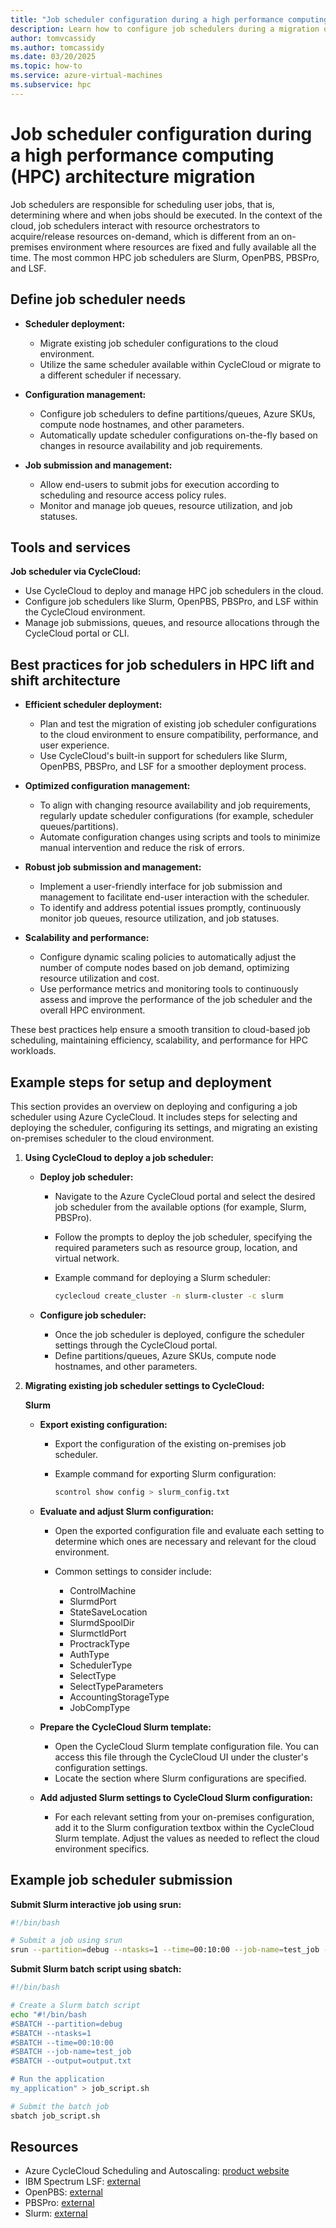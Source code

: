 ```yaml
---
title: "Job scheduler configuration during a high performance computing (HPC) architecture migration"
description: Learn how to configure job schedulers during a migration of high performance computing architecture.
author: tomvcassidy
ms.author: tomcassidy
ms.date: 03/20/2025
ms.topic: how-to
ms.service: azure-virtual-machines
ms.subservice: hpc
---
```


# Job scheduler configuration during a high performance computing (HPC) architecture migration

Job schedulers are responsible for scheduling user jobs, that is, determining where and when jobs should be executed. In the context of the cloud, job schedulers interact with resource orchestrators to acquire/release resources on-demand, which is different from an on-premises environment where resources are fixed and fully available all the time. The most common HPC job schedulers are Slurm, OpenPBS, PBSPro, and LSF.

## Define job scheduler needs

* **Scheduler deployment:**
   - Migrate existing job scheduler configurations to the cloud environment.
   - Utilize the same scheduler available within CycleCloud or migrate to a different scheduler if necessary.

* **Configuration management:**
   - Configure job schedulers to define partitions/queues, Azure SKUs, compute node hostnames, and other parameters.
   - Automatically update scheduler configurations on-the-fly based on changes in resource availability and job requirements.

* **Job submission and management:**
   - Allow end-users to submit jobs for execution according to scheduling and resource access policy rules.
   - Monitor and manage job queues, resource utilization, and job statuses.

## Tools and services

**Job scheduler via CycleCloud:**
  - Use CycleCloud to deploy and manage HPC job schedulers in the cloud.
  - Configure job schedulers like Slurm, OpenPBS, PBSPro, and LSF within the CycleCloud environment.
  - Manage job submissions, queues, and resource allocations through the CycleCloud portal or CLI.

## Best practices for job schedulers in HPC lift and shift architecture

* **Efficient scheduler deployment:**
   - Plan and test the migration of existing job scheduler configurations to the cloud environment to ensure compatibility, performance, and user experience.
   - Use CycleCloud's built-in support for schedulers like Slurm, OpenPBS, PBSPro, and LSF for a smoother deployment process.

* **Optimized configuration management:**
   - To align with changing resource availability and job requirements, regularly update scheduler configurations (for example, scheduler queues/partitions).
   - Automate configuration changes using scripts and tools to minimize manual intervention and reduce the risk of errors.

* **Robust job submission and management:**
   - Implement a user-friendly interface for job submission and management to facilitate end-user interaction with the scheduler.
   - To identify and address potential issues promptly, continuously monitor job queues, resource utilization, and job statuses.

* **Scalability and performance:**
   - Configure dynamic scaling policies to automatically adjust the number of compute nodes based on job demand, optimizing resource utilization and cost.
   - Use performance metrics and monitoring tools to continuously assess and improve the performance of the job scheduler and the overall HPC environment.

These best practices help ensure a smooth transition to cloud-based job scheduling, maintaining efficiency, scalability, and performance for HPC workloads.

## Example steps for setup and deployment

This section provides an overview on deploying and configuring a job scheduler using Azure CycleCloud. It includes steps for selecting and deploying the scheduler, configuring its settings, and migrating an existing on-premises scheduler to the cloud environment.

1. **Using CycleCloud to deploy a job scheduler:**

   - **Deploy job scheduler:**
     - Navigate to the Azure CycleCloud portal and select the desired job scheduler from the available options (for example, Slurm, PBSPro).
     - Follow the prompts to deploy the job scheduler, specifying the required parameters such as resource group, location, and virtual network.
     - Example command for deploying a Slurm scheduler:

       ```bash
       cyclecloud create_cluster -n slurm-cluster -c slurm
       ```

   - **Configure job scheduler:**
     - Once the job scheduler is deployed, configure the scheduler settings through the CycleCloud portal.
     - Define partitions/queues, Azure SKUs, compute node hostnames, and other parameters.

2. **Migrating existing job scheduler settings to CycleCloud:**

      **Slurm**
   - **Export existing configuration:**
     - Export the configuration of the existing on-premises job scheduler.
     - Example command for exporting Slurm configuration:

       ```bash
       scontrol show config > slurm_config.txt
       ```

   - **Evaluate and adjust Slurm configuration:**

      - Open the exported configuration file and evaluate each setting to determine which ones are necessary and relevant for the cloud environment.

      - Common settings to consider include:

        - ControlMachine
        - SlurmdPort
        - StateSaveLocation
        - SlurmdSpoolDir
        - SlurmctldPort
        - ProctrackType
        - AuthType
        - SchedulerType
        - SelectType
        - SelectTypeParameters
        - AccountingStorageType
        - JobCompType

   - **Prepare the CycleCloud Slurm template:**

      - Open the CycleCloud Slurm template configuration file. You can access this file through the CycleCloud UI under the cluster's configuration settings.
      - Locate the section where Slurm configurations are specified.

   - **Add adjusted Slurm settings to CycleCloud Slurm configuration:**

      - For each relevant setting from your on-premises configuration, add it to the Slurm configuration textbox within the CycleCloud Slurm template. Adjust the values as needed to reflect the cloud environment specifics.

## Example job scheduler submission

**Submit Slurm interactive job using srun:**

```bash
#!/bin/bash

# Submit a job using srun
srun --partition=debug --ntasks=1 --time=00:10:00 --job-name=test_job --output=output.txt my_application

```

**Submit Slurm batch script using sbatch:**

```bash
#!/bin/bash

# Create a Slurm batch script
echo "#!/bin/bash
#SBATCH --partition=debug
#SBATCH --ntasks=1
#SBATCH --time=00:10:00
#SBATCH --job-name=test_job
#SBATCH --output=output.txt

# Run the application
my_application" > job_script.sh

# Submit the batch job
sbatch job_script.sh

```

## Resources

- Azure CycleCloud Scheduling and Autoscaling: [product website](/azure/cyclecloud/concepts/scheduling?view=cyclecloud-8&preserve-view=true)
- IBM Spectrum LSF: [external](https://www.ibm.com/docs/en/spectrum-lsf/10.1.0)
- OpenPBS: [external](https://www.openpbs.org/)
- PBSPro: [external](https://altair.com/pbs-professional)
- Slurm: [external](https://slurm.schedmd.com/)
